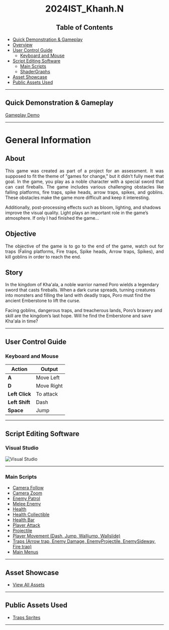 <h1 align="center">2024IST_Khanh.N</h1>

<h2 align="center">Table of Contents</h2>

- [Quick Demonstration & Gameplay](#quick-demonstration--gameplay)
- [Overview](#overview)
- [User Control Guide](#user-control-guide)
  - [Keyboard and Mouse](#keyboard-and-mouse)
- [Script Editing Software](#script-editing-software)
  - [Main Scripts](#main-scripts)
  - [ShaderGraphs](#shadergraphs)
- [Asset Showcase](#asset-showcase)
- [Public Assets Used](#public-assets-used)

---

## Quick Demonstration & Gameplay
[Gameplay Demo](https://github.com/user-attachments/assets/c049604f-37ea-4552-b4da-d057b21b61a7)




---
                    
# General Information
## About
<p align="justify">
This game was created as part of a project for an assessment. It was supposed to fit the theme of "games for change," but it didn’t fully meet that goal. In the game, you play as a noble character with a special sword that can cast fireballs. The game includes various challenging obstacles like falling platforms, fire traps, spike heads, arrow traps, spikes, and goblins. These obstacles make the game more difficult and keep it interesting.

Additionally, post-processing effects such as bloom, lighting, and shadows improve the visual quality. Light plays an important role in the game’s atmosphere. If only I had finished the game...
</p>

## Objective
<p align="justify">
  The objective of the game is to go to the end of the game, watch out for traps (Faling platforms, Fire traps, Spike heads, Arrow traps, Spikes), and kill goblins in order to reach the end.
</p>

## Story
<p align="justify">
</p>

In the kingdom of Kha'ala, a noble warrior named Poro wields a legendary sword that casts fireballs. When a dark curse spreads, turning creatures into monsters and filling the land with deadly traps, Poro must find the ancient Emberstone to lift the curse.

Facing goblins, dangerous traps, and treacherous lands, Poro’s bravery and skill are the kingdom’s last hope. Will he find the Emberstone and save Kha'ala in time?


---

## User Control Guide

### Keyboard and Mouse

| Action        | Output                              |
| ------------- | ----------------------------------- |
| **A**         | Move Left                           |
| **D**         | Move Right                          |
| **Left Click**| To attack                           |
| **Left Shift**| Dash                                |
| **Space**     | Jump                                |


---

## Script Editing Software

### Visual Studio

![Visual Studio](https://github.com/user-attachments/assets/8338d189-acca-46cd-8531-b9a54afc7fd5)

---


### Main Scripts

- [Camera Follow](https://github.com/TempeHS/2024IST_Khanh.N_Poro_Adventure/blob/main/My%20project%20(%20Planet%20saver)/Assets/Scripts/Camera/CameraFollow.cs)
- [Camera Zoom](https://github.com/TempeHS/2024IST_Khanh.N_Poro_Adventure/blob/main/My%20project%20(%20Planet%20saver)/Assets/Scripts/Camera/CameraZoom.cs)
- [Enemy Patrol](https://github.com/TempeHS/2024IST_Khanh.N_Poro_Adventure/blob/main/My%20project%20(%20Planet%20saver)/Assets/Scripts/Enemy/EnemyPatrol.cs)
- [Melee Enemy](https://github.com/TempeHS/2024IST_Khanh.N_Poro_Adventure/blob/main/My%20project%20(%20Planet%20saver)/Assets/Scripts/Enemy/MeleeEnemy.cs)
- [Health](https://github.com/TempeHS/2024IST_Khanh.N_Poro_Adventure/blob/main/My%20project%20(%20Planet%20saver)/Assets/Scripts/Health/Health.cs)
- [Health Collectible](https://github.com/TempeHS/2024IST_Khanh.N_Poro_Adventure/blob/main/My%20project%20(%20Planet%20saver)/Assets/Scripts/Health/HealthColllectible.cs)
- [Health Bar](https://github.com/TempeHS/2024IST_Khanh.N_Poro_Adventure/blob/main/My%20project%20(%20Planet%20saver)/Assets/Scripts/Health/Healthbar.cs)
- [Player Attack](https://github.com/TempeHS/2024IST_Khanh.N_Poro_Adventure/blob/main/My%20project%20(%20Planet%20saver)/Assets/Scripts/Player/PlayerAttack.cs)
- [Projectile](https://github.com/TempeHS/2024IST_Khanh.N_Poro_Adventure/blob/main/My%20project%20(%20Planet%20saver)/Assets/Scripts/Player/Projectile.cs)
- [Player Movement (Dash, Jump, Walljump, Wallslide)](https://github.com/TempeHS/2024IST_Khanh.N_Poro_Adventure/blob/main/My%20project%20(%20Planet%20saver)/Assets/Scripts/Player/PlayerMovement.cs)
- [Traps (Arrow trap, Enemy Damage, EnemyProjectile, EnemySideway,  Fire trap)](https://github.com/TempeHS/2024IST_Khanh.N_Poro_Adventure/tree/main/My%20project%20(%20Planet%20saver)/Assets/Scripts/Traps)
- [Main Menus](https://github.com/TempeHS/2024IST_Khanh.N_Poro_Adventure/blob/main/My%20project%20(%20Planet%20saver)/Assets/Scripts/MainMenu.cs)

---


## Asset Showcase

- [View All Assets](https://github.com/TempeHS/2024IST_Khanh.N_Poro_Adventure/tree/main/My%20project%20(%20Planet%20saver)/Assets/Sprite)

---

## Public Assets Used

- [Traps Sprites](https://assetstore.unity.com/packages/2d/characters/pixel-adventure-1-155360)

---
